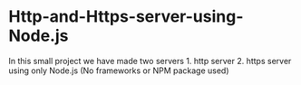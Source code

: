 # Http-and-Https-server-using-Node.js
In this small project we have made two servers 1. http server 2. https server  using only Node.js (No frameworks or NPM package used)
